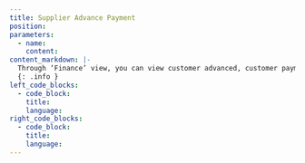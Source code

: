 ```yaml
---
title: Supplier Advance Payment
position:
parameters:
  - name:
    content:
content_markdown: |-
  Through ‘Finance’ view, you can view customer advanced, customer payment, supplier payment, banking, bank reconciliation and financial operation. 
  {: .info }
left_code_blocks:
  - code_block:
    title:
    language:
right_code_blocks:
  - code_block:
    title:
    language:
---
```

